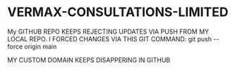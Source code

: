 # VERMAX-CONSULTATIONS-LIMITED
My GITHUB REPO KEEPS REJECTING UPDATES VIA PUSH FROM MY LOCAL REPO.
I FORCED CHANGES VIA  THIS GIT COMMAND: git push --force origin main

MY CUSTOM DOMAIN KEEPS DISAPPERING IN GITHUB